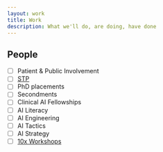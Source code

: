 ```yaml
---
layout: work
title: Work
description: What we'll do, are doing, have done
---
```


## People
* [ ] Patient & Public Involvement
* [ ] [STP](/stp.html)
* [ ] PhD placements
* [ ] Secondments
* [ ] Clinical AI Fellowships
* [ ] AI Literacy
* [ ] AI Engineering
* [ ] AI Tactics
* [ ] AI Strategy
* [ ] [10x Workshops](/people/10x_workshops.html)